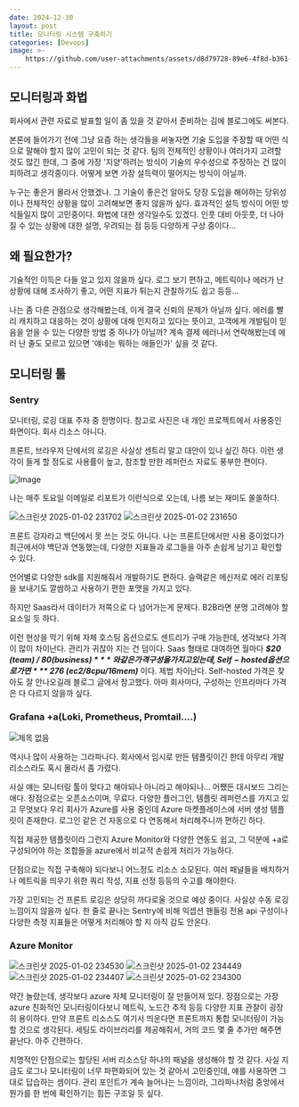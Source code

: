 ```yaml
---
date: 2024-12-30
layout: post
title: 모니터링 시스템 구축하기
categories: [Devops]
image: >-
    https://github.com/user-attachments/assets/d8d79728-89e6-4f8d-b361-7e45b2b17a85
---
```


## 모니터링과 화법

회사에서 관련 자료로 발표할 일이 좀 있을 것 같아서 준비하는 김에 블로그에도 써본다.

본론에 들어가기 전에 그냥 요즘 하는 생각들을 써놓자면 기술 도입을 주장할 때 어떤 식으로 말해야 할지 많이 고민이 되는 것 같다.
팀의 전체적인 상황이나 여러가지 고려할 것도 많긴 한데, 
그 중에 가장 '지양'하려는 방식이 기술의 우수성으로 주장하는 건 많이 피하려고 생각중이다. 어떻게 보면 가장 설득력이 떨어지는 방식이 아닐까.

누구는 좋은거 몰라서 안했겠나. 그 기술이 좋은건 알아도 당장 도입을 해야하는 당위성이나 전체적인 상황을 많이 고려해보면 좋지 않을까 싶다.
효과적인 설득 방식이 어떤 방식들일지 많이 고민중이다. 화법에 대한 생각일수도 있겠다. 
인풋 대비 아웃풋, 더 나아질 수 있는 상황에 대한 설명, 우려되는 점 등등 다양하게 구상 중이다...

## 왜 필요한가?

기술적인 이득은 다들 알고 있지 않을까 싶다. 
로그 보기 편하고, 메트릭이나 에러가 난 상황에 대해 조사하기 좋고, 어떤 지표가 튀는지 관찰하기도 쉽고 등등...

나는 좀 다른 관점으로 생각해봤는데, 이게 결국 신뢰의 문제가 아닐까 싶다.
에러를 빨리 캐치하고 대응하는 것이 상황에 대해 인지하고 있다는 뜻이고, 고객에게 개발팀이 믿음을 얻을 수 있는 다양한 방법 중 하나가 아닐까? 
계속 결제 에러나서 연락해봤는데 에러 난 줄도 모르고 있으면 '얘네는 뭐하는 애들인가' 싶을 것 같다.

## 모니터링 툴
### Sentry

모니터링, 로깅 대표 주자 중 한명이다. 
참고로 사진은 내 개인 프로젝트에서 사용중인 화면이다. 회사 리소스 아니다.

프론트, 브라우저 단에서의 로깅은 사실상 센트리 말고 대안이 있나 싶긴 하다.
이런 생각이 들게 할 정도로 사용률이 높고, 참조할 만한 레퍼런스 자료도 풍부한 편이다.

![Image](https://github.com/user-attachments/assets/db559a62-2ff1-4c39-b63d-91036e15b6bd)

나는 매주 토요일 이메일로 리포트가 이런식으로 오는데, 나름 보는 재미도 쏠쏠하다.

![스크린샷 2025-01-02 231702](https://github.com/user-attachments/assets/2babb4c6-2e48-49c1-b328-b78148b2e412)
![스크린샷 2025-01-02 231650](https://github.com/user-attachments/assets/3741e6ca-1e94-47e6-a86a-28e2ff607b5d)

프론트 강자라고 백단에서 못 쓰는 것도 아니다.
나는 프론트단에서만 사용 중이었다가 최근에서야 백단과 연동했는데, 다양한 지표들과 로그들을 아주 손쉽게 남기고 확인할 수 있다.

언어별로 다양한 sdk를 지원해줘서 개발하기도 편하다.
슬랙같은 메신저로 에러 리포팅을 보내기도 깔쌈하고 사용하기 편한 포맷을 가지고 있다.

하지만 Saas라서 데이터가 저쪽으로 다 넘어가는게 문제다.
B2B라면 분명 고려해야 할 요소일 듯 하다.

이런 현상을 막기 위해 자체 호스팅 옵션으로도 센트리가 구매 가능한데, 생각보다 가격이 많이 차이난다.
관리가 귀찮아 지는 건 덤이다.
Saas 형태로 대여하면 월마다 ***$20 (team) / $80 (business)*** 와 같은 가격 구성을 가지고 있는데,
Self-hosted 옵션으로 가면  ***$ 276 (ec2/8cpu/16mem)*** 이다. 제법 차이난다.
Self-hosted 가격은 찾아도 잘 안나오길래 블로그 글에서 참고했다. 
아마 회사마다, 구성하는 인프라마다 가격은 다 다르지 않을까 싶다.


### Grafana +a(Loki, Prometheus, Promtail….)

![제목 없음](https://github.com/user-attachments/assets/38ffd8ff-28ae-4b27-b553-683f57d6b6d4)

역시나 많이 사용하는 그라파나다. 
회사에서 임시로 만든 템플릿이긴 한데 아무리 개발 리소스라도 혹시 몰라서 좀 가렸다.

사실 얘는 모니터링 툴이 맞다고 해야되나 아니라고 해야되나... 어쨌든 대시보드 그리는 애다.
장점으로는 오픈소스이며, 무료다. 다양한 플러그인, 템플릿 레퍼런스를 가지고 있고
무엇보다 우리 회사가 Azure를 사용 중인데 Azure 마켓플레이스에 서버 생성 템플릿이 존재한다.
로그인 같은 건 자동으로 다 연동해서 처리해주니까 편하긴 하다. 

직접 제공한 템플릿이라 그런지 Azure Monitor와 다양한 연동도 쉽고, 
그 덕분에 +a로 구성되어야 하는 조합들을 azure에서 비교적 손쉽게 처리가 가능하다.

단점으로는 직접 구축해야 되다보니 어느정도 리소스 소모된다.
여러 패널들을 배치하거나 메트릭을 띄우기 위한 쿼리 작성, 지표 선정 등등의 수고를 해야한다.

가장 고민되는 건 프론트 로깅은 상당히 까다로울 것으로 예상 중이다. 
사실상 수동 로깅 느낌이지 않을까 싶다. 한 줄로 끝나는 Sentry에 비해 익셉션 핸들링 전용 api 구성이나 
다양한 측정 지표들은 어떻게 처리해야 할 지 아직 감도 안온다.

### Azure Monitor

![스크린샷 2025-01-02 234530](https://github.com/user-attachments/assets/cf2c09e1-9448-4642-a5fd-414c7d07e710)
![스크린샷 2025-01-02 234449](https://github.com/user-attachments/assets/d505d444-641e-48b8-bf95-53691d56e3fe)
![스크린샷 2025-01-02 234407](https://github.com/user-attachments/assets/193c629e-1e71-4ea5-b23c-e1fedb08b06a)
![스크린샷 2025-01-02 234300](https://github.com/user-attachments/assets/45ccec07-1cde-4418-837f-3d6feb6c2845)


약간 놀랐는데, 생각보다 azure 자체 모니터링이 잘 만들어져 있다.
장점으로는 가장 azure 친화적인 모니터링이다보니 메트릭, 노드간 추적 등등 다양한 지표 관찰이 굉장히 용이하다.
만약 프론트 리소스도 여기서 띄운다면 프론트까지 통합 모니터링이 가능할 것으로 생각된다.
세팅도 라이브러리를 제공해줘서, 거의 코드 몇 줄 추가만 해주면 끝난다. 아주 간편하다.

치명적인 단점으로는 할당된 서버 리소스당 하나의 패널을 생성해야 할 것 같다.
사실 지금도 로그나 모니터링이 너무 파편화되어 있는 것 같아서 고민중인데, 얘를 사용하면 그대로 답습하는 셈이다.
관리 포인트가 계속 늘어나는 느낌이라, 그라파나처럼 중앙에서 뭔가를 한 번에 확인하기는 힘든 구조일 듯 싶다.



